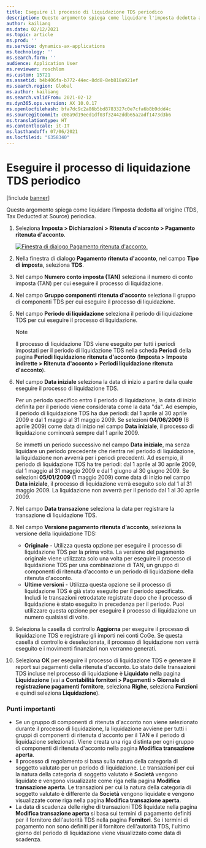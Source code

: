 ```yaml
---
title: Eseguire il processo di liquidazione TDS periodico
description: Questo argomento spiega come liquidare l'imposta dedotta all'origine (TDS, Tax Deducted at Source) periodica.
author: kailiang
ms.date: 02/12/2021
ms.topic: article
ms.prod: ''
ms.service: dynamics-ax-applications
ms.technology: ''
ms.search.form: ''
audience: Application User
ms.reviewer: roschlom
ms.custom: 15721
ms.assetid: b4b406fa-b772-44ec-8dd8-8eb818a921ef
ms.search.region: Global
ms.author: kailiang
ms.search.validFrom: 2021-02-12
ms.dyn365.ops.version: AX 10.0.17
ms.openlocfilehash: bfa7dc9c2a86b5bd8783327c0e7cfa6b8b9ddd4c
ms.sourcegitcommit: c08a9d19eed1df03f32442ddb65a2adf1473d3b6
ms.translationtype: HT
ms.contentlocale: it-IT
ms.lasthandoff: 07/06/2021
ms.locfileid: "6358340"
---
```

# <a name="run-the-periodic-tds-settlement-process"></a>Eseguire il processo di liquidazione TDS periodico

[!include [banner](../includes/banner.md)]

Questo argomento spiega come liquidare l'imposta dedotta all'origine (TDS, Tax Deducted at Source) periodica.

1. Seleziona **Imposta \> Dichiarazioni \> Ritenuta d'acconto \> Pagamento ritenuta d'acconto**.

    [![Finestra di dialogo Pagamento ritenuta d'acconto.](./media/apac-ind-TDS-47.png)](./media/apac-ind-TDS-47.png)

2. Nella finestra di dialogo **Pagamento ritenuta d'acconto**, nel campo **Tipo di imposta**, seleziona **TDS**.
3. Nel campo **Numero conto imposta (TAN)** seleziona il numero di conto imposta (TAN) per cui eseguire il processo di liquidazione.
4. Nel campo **Gruppo componenti ritenuta d'acconto** seleziona il gruppo di componenti TDS per cui eseguire il processo di liquidazione.
5. Nel campo **Periodo di liquidazione** seleziona il periodo di liquidazione TDS per cui eseguire il processo di liquidazione.

    > [!NOTE]
    > Il processo di liquidazione TDS viene eseguito per tutti i periodi impostati per il periodo di liquidazione TDS nella scheda **Periodi** della pagina **Periodi liquidazione ritenuta d'acconto** (**Imposta \> Imposte indirette \> Ritenuta d'acconto \> Periodi liquidazione ritenuta d'acconto**).

6. Nel campo **Data iniziale** seleziona la data di inizio a partire dalla quale eseguire il processo di liquidazione TDS.

    Per un periodo specifico entro il periodo di liquidazione, la data di inizio definita per il periodo viene considerata come la data "da". Ad esempio, il periodo di liquidazione TDS ha due periodi: dal 1 aprile al 30 aprile 2009 e dal 1 maggio al 31 maggio 2009. Se selezioni **04/06/2009** (6 aprile 2009) come data di inizio nel campo **Data iniziale**, il processo di liquidazione comincerà sempre dal 1 aprile 2009.

    Se immetti un periodo successivo nel campo **Data iniziale**, ma senza liquidare un periodo precedente che rientra nel periodo di liquidazione, la liquidazione non avverrà per i periodi precedenti. Ad esempio, il periodo di liquidazione TDS ha tre periodi: dal 1 aprile al 30 aprile 2009, dal 1 maggio al 31 maggio 2009 e dal 1 giugno al 30 giugno 2009. Se selezioni **05/01/2009** (1 maggio 2009) come data di inizio nel campo **Data iniziale**, il processo di liquidazione verrà eseguito solo dal 1 al 31 maggio 2009. La liquidazione non avverrà per il periodo dal 1 al 30 aprile 2009.

7. Nel campo **Data transazione** seleziona la data per registrare la transazione di liquidazione TDS.
8. Nel campo **Versione pagamento ritenuta d'acconto**, seleziona la versione della liquidazione TDS:

     - **Originale** - Utilizza questa opzione per eseguire il processo di liquidazione TDS per la prima volta. La versione del pagamento originale viene utilizzata solo una volta per eseguire il processo di liquidazione TDS per una combinazione di TAN, un gruppo di componenti di ritenuta d'acconto e un periodo di liquidazione della ritenuta d'acconto.
    - **Ultime versioni** - Utilizza questa opzione se il processo di liquidazione TDS è già stato eseguito per il periodo specificato. Includi le transazioni retrodatate registrate dopo che il processo di liquidazione è stato eseguito in precedenza per il periodo. Puoi utilizzare questa opzione per eseguire il processo di liquidazione un numero qualsiasi di volte.

9. Seleziona la casella di controllo **Aggiorna** per eseguire il processo di liquidazione TDS e registrare gli importi nei conti CoGe. Se questa casella di controllo è deselezionata, il processo di liquidazione non verrà eseguito e i movimenti finanziari non verranno generati.
10. Seleziona **OK** per eseguire il processo di liquidazione TDS e generare il report sui pagamenti della ritenuta d'acconto. Lo stato delle transazioni TDS incluse nel processo di liquidazione è **Liquidato** nella pagina **Liquidazione** (vai a **Contabilità fornitori \> Pagamenti \> Giornale di registrazione pagamenti fornitore**, seleziona **Righe**, seleziona **Funzioni** e quindi seleziona **Liquidazione**).

### <a name="important-points"></a>Punti importanti

- Se un gruppo di componenti di ritenuta d'acconto non viene selezionato durante il processo di liquidazione, la liquidazione avviene per tutti i gruppi di componenti di ritenuta d'acconto per il TAN e il periodo di liquidazione selezionati. Viene creata una riga distinta per ogni gruppo di componenti di ritenuta d'acconto nella pagina **Modifica transazione aperta**.
- Il processo di regolamento si basa sulla natura della categoria di soggetto valutato per un periodo di liquidazione. Le transazioni per cui la natura della categoria di soggetto valutato è **Società** vengono liquidate e vengono visualizzate come riga nella pagina **Modifica transazione aperta**. Le transazioni per cui la natura della categoria di soggetto valutato è differente da **Società** vengono liquidate e vengono visualizzate come riga nella pagina **Modifica transazione aperta**.
- La data di scadenza delle righe di transazioni TDS liquidate nella pagina **Modifica transazione aperta** si basa sui termini di pagamento definiti per il fornitore dell'autorità TDS nella pagina **Fornitori**. Se i termini di pagamento non sono definiti per il fornitore dell'autorità TDS, l'ultimo giorno del periodo di liquidazione viene visualizzato come data di scadenza.

